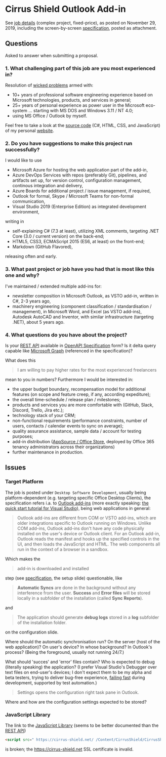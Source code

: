 # Cirrus Shield Outlook Add-in

See [job details](JobDetails.pdf) (complex project, fixed-price), as posted on November 29, 2019, including the screen-by-screen [specification](Specification.pdf), posted as attachment.

## Questions

Asked to answer when submitting a proposal.

### 1. What challenging part of this job are you most experienced in?

Resolution of [wicked problems](https://en.wikipedia.org/wiki/Wicked_problem) armed with:

- 10+ years of professional software engineering experience based on Microsoft technologies, products, and services in general;
- 25+ years of personal experience as power user in the Microsoft eco-system ... starting with MS DOS and Windows 3.11 / NT 4.0;
- using MS Office / Outlook by myself.

Feel free to take a look at the [source code](https://github.com/235u/website) (C#, HTML, CSS, and JavaScript) of my personal [website](https://github.com/235u/website).

### 2. Do you have suggestions to make this project run successfully?

I would like to use

- Microsoft Azure for hosting the web application part of the add-in,
- Azure DevOps Services with repos (preferably Git), pipelines, and artifacts set up, for version control, configuration management, continous integration and delivery,
- Azure Boards for additional project / issue management, if required,
- Outlook for formal, Skype / Microsoft Teams for non-formal communication,
- Visual Studio 2019 (Enterprise Edition) as integrated development environment,

writing in 

- self-explaining C# (7.3 at least), utilizing XML comments, targeting .NET Core (3.0 / current version) on the back-end;
- HTML5, CSS3, ECMAScript 2015 (ES6, at least) on the front-end;
- Markdown (GitHub Flavored),

releasing often and early.

### 3. What past project or job have you had that is most like this one and why?

I've maintained / extended multiple add-ins for: 

- newsletter composition in Microsoft Outlook, as VSTO add-in, written in C#, 2-3 years ago, 
- machinery engineering (component classification / standardisation / management), in Microsoft Word, and Excel (as VSTO add-ins), Autodesk AutoCAD and Inventor, with similar infrastructure (targeting .NET), about 5 years ago.

### 4. What questions do you have about the project?

Is your [REST API](https://help.cirrus-shield.com/docs/developer-guide/rest-api/) available in [OpenAPI Specification](https://swagger.io/resources/open-api/) form? Is it delta query capable like [Microsoft Graph](https://docs.microsoft.com/en-us/graph/delta-query-overview) (referenced in the specification)?

What does this

> I am willing to pay higher rates for the most experienced freelancers

mean to you in numbers? Furthermore I would be interested in:

- the upper budget boundary, recompensation model for additional features (on scope and feature creep, if any, according expediture); 
- the overall time-schedule / release plan / milestones;
- products and services you are more comfortable with (GitHub, Slack, Discord, Trello, Jira etc.);
- technology stack of your CRM;
- non-functional requirements (performance constraints, number of users, contacts / calendar events to sync on average); 
- quality assurance assistance, sample data / account for testing purposes;
- add-in distribution ([AppSource / Office Store](https://docs.microsoft.com/en-us/office/dev/store/submit-to-the-office-store), deployed by Office 365 tenancy administrators across their organizations)
- further maintenance in production.

## Issues

### Target Platform

The job is posted under `Desktop Software Development`, usually being platform-dependent (e.g. targeting specific Office Desktop Clients), the specification refers i.a. to [Outlook add-ins](https://docs.microsoft.com/en-us/outlook/add-ins/) (more exactly speaking: [the quick start tutorial for Visual Studio](https://docs.microsoft.com/en-us/outlook/add-ins/quick-start?tabs=visualstudio)), being web applications in general:

> Outlook add-ins are different from COM or VSTO add-ins, which are older integrations specific to Outlook running on Windows. Unlike COM add-ins, Outlook add-ins don't have any code physically installed on the user's device or Outlook client. For an Outlook add-in, Outlook reads the manifest and hooks up the specified controls in the UI, and then loads the JavaScript and HTML. The web components all run in the context of a browser in a sandbox.

Which makes the 

> add-in is downloaded and installed

step (see [specification](Specification.pdf), the setup slide) questionable, like

> **Automatic Syncs** are done in the background without any interference from the user. **Success** and **Error files** will be stored locally in a subfolder of the installation (called **Sync Reports**).

and

> The application should generate **debug logs** stored in a **log** subfolder of the installation folder.

on the configuration slide. 

Where should the automatic synchronisation run? On the server (host of the web application)? On user's device? In whose background? In Outlook's process? (Being the foreground, usually not running 24/7.)

What should 'succes' and 'error' files contain? Who is expected to debug (literally speaking) the application? (I prefer Visual Studio's Debugger over text files on end-user's devices; I don't expect them to be my alpha and beta testers, trying to deliver bug-free experience, [failing fast](https://en.wikipedia.org/wiki/Fail-fast) during development, supported by test automation.)

> Settings opens the configuration right task pane in Outlook.

Where and how are the configuration settings expected to be stored? 

### JavaScript Library

The link to the [JavaScript Library](https://help.cirrus-shield.com/docs/developer-guide/javascript-library/) (seems to be better documented than the [REST API](https://help.cirrus-shield.com/docs/developer-guide/rest-api/))

```html
<script src=" https://cirrus-shield.net/ /Content/CirrusShield/CirrusShieldJS.js"></script>
````

is broken; the https://cirrus-shield.net SSL certificate is invalid.